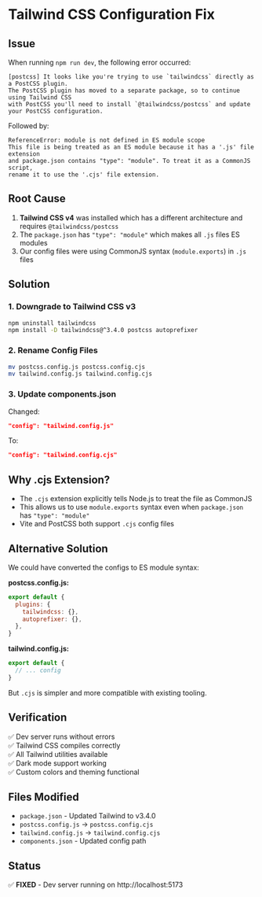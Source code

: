 # Tailwind CSS Configuration Fix

## Issue
When running `npm run dev`, the following error occurred:

```
[postcss] It looks like you're trying to use `tailwindcss` directly as a PostCSS plugin. 
The PostCSS plugin has moved to a separate package, so to continue using Tailwind CSS 
with PostCSS you'll need to install `@tailwindcss/postcss` and update your PostCSS configuration.
```

Followed by:

```
ReferenceError: module is not defined in ES module scope
This file is being treated as an ES module because it has a '.js' file extension 
and package.json contains "type": "module". To treat it as a CommonJS script, 
rename it to use the '.cjs' file extension.
```

## Root Cause
1. **Tailwind CSS v4** was installed which has a different architecture and requires `@tailwindcss/postcss`
2. The `package.json` has `"type": "module"` which makes all `.js` files ES modules
3. Our config files were using CommonJS syntax (`module.exports`) in `.js` files

## Solution

### 1. Downgrade to Tailwind CSS v3
```bash
npm uninstall tailwindcss
npm install -D tailwindcss@^3.4.0 postcss autoprefixer
```

### 2. Rename Config Files
```bash
mv postcss.config.js postcss.config.cjs
mv tailwind.config.js tailwind.config.cjs
```

### 3. Update components.json
Changed:
```json
"config": "tailwind.config.js"
```
To:
```json
"config": "tailwind.config.cjs"
```

## Why .cjs Extension?
- The `.cjs` extension explicitly tells Node.js to treat the file as CommonJS
- This allows us to use `module.exports` syntax even when `package.json` has `"type": "module"`
- Vite and PostCSS both support `.cjs` config files

## Alternative Solution
We could have converted the configs to ES module syntax:

**postcss.config.js:**
```js
export default {
  plugins: {
    tailwindcss: {},
    autoprefixer: {},
  },
}
```

**tailwind.config.js:**
```js
export default {
  // ... config
}
```

But `.cjs` is simpler and more compatible with existing tooling.

## Verification
✅ Dev server runs without errors  
✅ Tailwind CSS compiles correctly  
✅ All Tailwind utilities available  
✅ Dark mode support working  
✅ Custom colors and theming functional  

## Files Modified
- `package.json` - Updated Tailwind to v3.4.0
- `postcss.config.js` → `postcss.config.cjs`
- `tailwind.config.js` → `tailwind.config.cjs`
- `components.json` - Updated config path

## Status
✅ **FIXED** - Dev server running on http://localhost:5173
